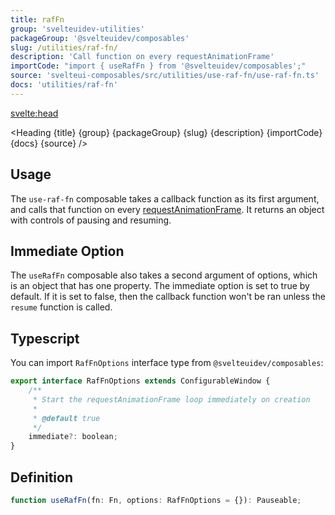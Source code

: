 ```yaml
---
title: rafFn
group: 'svelteuidev-utilities'
packageGroup: '@svelteuidev/composables'
slug: /utilities/raf-fn/
description: 'Call function on every requestAnimationFrame'
importCode: "import { useRafFn } from '@svelteuidev/composables';"
source: 'svelteui-composables/src/utilities/use-raf-fn/use-raf-fn.ts'
docs: 'utilities/raf-fn'
---
```


<script lang='ts'>
	import { ComposableDemos, Demo } from "@svelteuidev/demos";
	import { Heading } from "$lib/components";
  	import { base } from '$app/paths';
</script>

<svelte:head>
  <title>{title} - SvelteUI</title>
</svelte:head>

<Heading {title} {group} {packageGroup} {slug} {description} {importCode} {docs} {source} />

## Usage

The `use-raf-fn` composable takes a callback function as its first argument, and calls that function on every [requestAnimationFrame](https://developer.mozilla.org/en-US/docs/Web/API/window/requestAnimationFrame). It returns an object with controls of pausing and resuming.

<Demo demo={ComposableDemos.useRafFnDemo.usage} />

## Immediate Option

The `useRafFn` composable also takes a second argument of options, which is an object that has one property. The immediate option is set to true by default. If it is set to false, then the callback function won't be ran unless the `resume` function is called.

<Demo demo={ComposableDemos.useRafFnDemo.options} />

## Typescript

You can import `RafFnOptions` interface type from `@svelteuidev/composables`:

```js
export interface RafFnOptions extends ConfigurableWindow {
	/**
	 * Start the requestAnimationFrame loop immediately on creation
	 *
	 * @default true
	 */
	immediate?: boolean;
}
```

## Definition

```js
function useRafFn(fn: Fn, options: RafFnOptions = {}): Pauseable;
```
